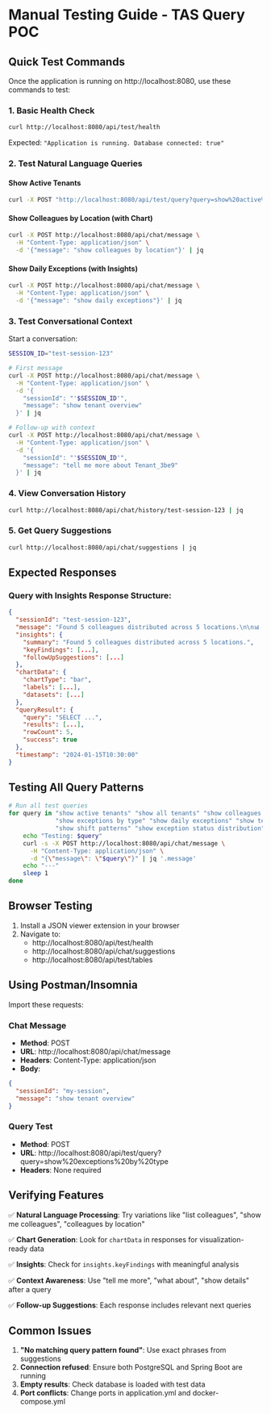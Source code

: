 # Manual Testing Guide - TAS Query POC

## Quick Test Commands

Once the application is running on http://localhost:8080, use these commands to test:

### 1. Basic Health Check
```bash
curl http://localhost:8080/api/test/health
```
Expected: `"Application is running. Database connected: true"`

### 2. Test Natural Language Queries

#### Show Active Tenants
```bash
curl -X POST "http://localhost:8080/api/test/query?query=show%20active%20tenants" | jq
```

#### Show Colleagues by Location (with Chart)
```bash
curl -X POST http://localhost:8080/api/chat/message \
  -H "Content-Type: application/json" \
  -d '{"message": "show colleagues by location"}' | jq
```

#### Show Daily Exceptions (with Insights)
```bash
curl -X POST http://localhost:8080/api/chat/message \
  -H "Content-Type: application/json" \
  -d '{"message": "show daily exceptions"}' | jq
```

### 3. Test Conversational Context

Start a conversation:
```bash
SESSION_ID="test-session-123"

# First message
curl -X POST http://localhost:8080/api/chat/message \
  -H "Content-Type: application/json" \
  -d '{
    "sessionId": "'$SESSION_ID'",
    "message": "show tenant overview"
  }' | jq

# Follow-up with context
curl -X POST http://localhost:8080/api/chat/message \
  -H "Content-Type: application/json" \
  -d '{
    "sessionId": "'$SESSION_ID'",
    "message": "tell me more about Tenant_3be9"
  }' | jq
```

### 4. View Conversation History
```bash
curl http://localhost:8080/api/chat/history/test-session-123 | jq
```

### 5. Get Query Suggestions
```bash
curl http://localhost:8080/api/chat/suggestions | jq
```

## Expected Responses

### Query with Insights Response Structure:
```json
{
  "sessionId": "test-session-123",
  "message": "Found 5 colleagues distributed across 5 locations.\n\n📊 Key Findings:\n• Location_652f has the most colleagues (8)\n• 3 locations have fewer than 3 colleagues\n\n📈 I've prepared a bar chart to visualize this data.\n\n💡 You might also want to:\n• Show colleague activity\n• Show exceptions by location",
  "insights": {
    "summary": "Found 5 colleagues distributed across 5 locations.",
    "keyFindings": [...],
    "followUpSuggestions": [...]
  },
  "chartData": {
    "chartType": "bar",
    "labels": [...],
    "datasets": [...]
  },
  "queryResult": {
    "query": "SELECT ...",
    "results": [...],
    "rowCount": 5,
    "success": true
  },
  "timestamp": "2024-01-15T10:30:00"
}
```

## Testing All Query Patterns

```bash
# Run all test queries
for query in "show active tenants" "show all tenants" "show colleagues by location" \
             "show exceptions by type" "show daily exceptions" "show tenant overview" \
             "show shift patterns" "show exception status distribution"; do
    echo "Testing: $query"
    curl -s -X POST http://localhost:8080/api/chat/message \
      -H "Content-Type: application/json" \
      -d "{\"message\": \"$query\"}" | jq '.message'
    echo "---"
    sleep 1
done
```

## Browser Testing

1. Install a JSON viewer extension in your browser
2. Navigate to:
   - http://localhost:8080/api/test/health
   - http://localhost:8080/api/chat/suggestions
   - http://localhost:8080/api/test/tables

## Using Postman/Insomnia

Import these requests:

### Chat Message
- **Method**: POST
- **URL**: http://localhost:8080/api/chat/message
- **Headers**: Content-Type: application/json
- **Body**:
```json
{
  "sessionId": "my-session",
  "message": "show tenant overview"
}
```

### Query Test
- **Method**: POST
- **URL**: http://localhost:8080/api/test/query?query=show%20exceptions%20by%20type
- **Headers**: None required

## Verifying Features

✅ **Natural Language Processing**: Try variations like "list colleagues", "show me colleagues", "colleagues by location"

✅ **Chart Generation**: Look for `chartData` in responses for visualization-ready data

✅ **Insights**: Check for `insights.keyFindings` with meaningful analysis

✅ **Context Awareness**: Use "tell me more", "what about", "show details" after a query

✅ **Follow-up Suggestions**: Each response includes relevant next queries

## Common Issues

1. **"No matching query pattern found"**: Use exact phrases from suggestions
2. **Connection refused**: Ensure both PostgreSQL and Spring Boot are running
3. **Empty results**: Check database is loaded with test data
4. **Port conflicts**: Change ports in application.yml and docker-compose.yml